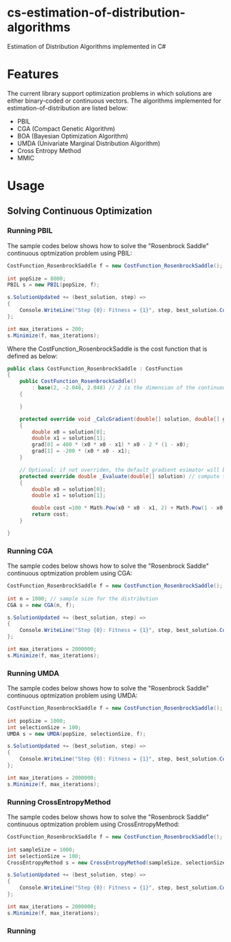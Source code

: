 # cs-estimation-of-distribution-algorithms

Estimation of Distribution Algorithms implemented in C#

# Features 

The current library support optimization problems in which solutions are either binary-coded or continuous vectors. The algorithms implemented for estimation-of-distribution are listed below:

* PBIL
* CGA (Compact Genetic Algorithm)
* BOA (Bayesian Optimization Algorithm)
* UMDA (Univariate Marginal Distribution Algorithm)
* Cross Entropy Method
* MMIC

# Usage

## Solving Continuous Optimization 

### Running PBIL 

The sample codes below shows how to solve the "Rosenbrock Saddle" continuous optmization problem using PBIL:

```cs
CostFunction_RosenbrockSaddle f = new CostFunction_RosenbrockSaddle();
            
int popSize = 8000;
PBIL s = new PBIL(popSize, f);

s.SolutionUpdated += (best_solution, step) =>
{
	Console.WriteLine("Step {0}: Fitness = {1}", step, best_solution.Cost);
};

int max_iterations = 200;
s.Minimize(f, max_iterations);
```

Where the CostFunction_RosenbrockSaddle is the cost function that is defined as below:

```cs
public class CostFunction_RosenbrockSaddle : CostFunction
{
	public CostFunction_RosenbrockSaddle()
		: base(2, -2.048, 2.048) // 2 is the dimension of the continuous solution, -2.048 and 2.048 is the lower and upper bounds for the two dimensions 
	{

	}

	protected override void _CalcGradient(double[] solution, double[] grad) // compute the search gradent given the solution 
	{
		double x0 = solution[0];
		double x1 = solution[1];
		grad[0] = 400 * (x0 * x0 - x1) * x0 - 2 * (1 - x0);
		grad[1] = -200 * (x0 * x0 - x1);
	}

	// Optional: if not overriden, the default gradient esimator will be provided for gradient computation
	protected override double _Evaluate(double[] solution) // compute the cost of problem given the solution 
	{
		double x0 = solution[0];
		double x1 = solution[1];

		double cost =100 * Math.Pow(x0 * x0 - x1, 2) + Math.Pow(1 - x0, 2);
		return cost;
	}

}
```

### Running CGA

The sample codes below shows how to solve the "Rosenbrock Saddle" continuous optmization problem using CGA:

```cs
CostFunction_RosenbrockSaddle f = new CostFunction_RosenbrockSaddle();
            
int n = 1000; // sample size for the distribution 
CGA s = new CGA(n, f);

s.SolutionUpdated += (best_solution, step) =>
{
	Console.WriteLine("Step {0}: Fitness = {1}", step, best_solution.Cost);
};

int max_iterations = 2000000;
s.Minimize(f, max_iterations);
```

### Running UMDA

The sample codes below shows how to solve the "Rosenbrock Saddle" continuous optmization problem using UMDA:

```cs
CostFunction_RosenbrockSaddle f = new CostFunction_RosenbrockSaddle();
            
int popSize = 1000; 
int selectionSize = 100;
UMDA s = new UMDA(popSize, selectionSize, f);

s.SolutionUpdated += (best_solution, step) =>
{
	Console.WriteLine("Step {0}: Fitness = {1}", step, best_solution.Cost);
};

int max_iterations = 2000000;
s.Minimize(f, max_iterations);
```

### Running CrossEntropyMethod

The sample codes below shows how to solve the "Rosenbrock Saddle" continuous optmization problem using CrossEntropyMethod:

```cs
CostFunction_RosenbrockSaddle f = new CostFunction_RosenbrockSaddle();
            
int sampleSize = 1000; 
int selectionSize = 100;
CrossEntropyMethod s = new CrossEntropyMethod(sampleSize, selectionSize, f);

s.SolutionUpdated += (best_solution, step) =>
{
	Console.WriteLine("Step {0}: Fitness = {1}", step, best_solution.Cost);
};

int max_iterations = 2000000;
s.Minimize(f, max_iterations);
```

### Running 


